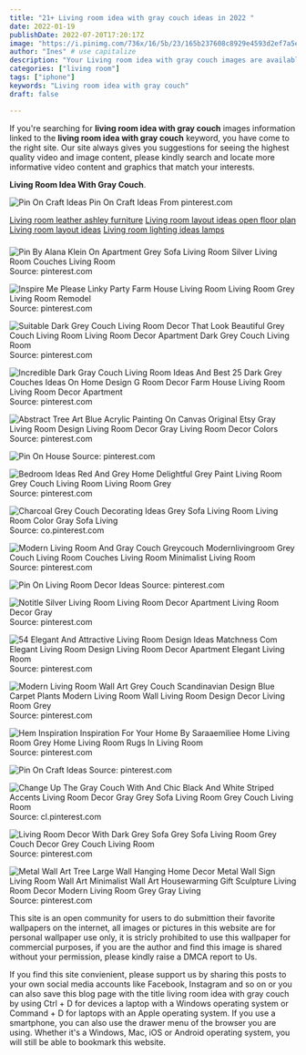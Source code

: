 ```yaml
---
title: "21+ Living room idea with gray couch ideas in 2022 "
date: 2022-01-19
publishDate: 2022-07-20T17:20:17Z
image: "https://i.pinimg.com/736x/16/5b/23/165b237608c8929e4593d2ef7a5e565d.jpg"
author: "Ines" # use capitalize
description: "Your Living room idea with gray couch images are available. Living room idea with gray couch are a topic that is being searched for and liked by netizens now. You can Download the Living room idea with gray couch files here. Find and Download all free images."
categories: ["living room"]
tags: ["iphone"]
keywords: "Living room idea with gray couch"
draft: false

---
```


If you're searching for **living room idea with gray couch** images information linked to the **living room idea with gray couch** keyword, you have come to the right  site.  Our site always  gives you  suggestions  for seeing  the highest  quality video and image  content, please kindly search and locate more informative video content and graphics  that match your interests.

**Living Room Idea With Gray Couch**. 

![Pin On Craft Ideas](https://i.pinimg.com/originals/3a/4b/11/3a4b11584d7b8d965024f829941704f1.jpg "Pin On Craft Ideas")
Pin On Craft Ideas From pinterest.com

[Living room leather ashley furniture](/living-room-leather-ashley-furniture/)
[Living room layout ideas open floor plan](/living-room-layout-ideas-open-floor-plan/)
[Living room layout ideas](/living-room-layout-ideas/)
[Living room lighting ideas lamps](/living-room-lighting-ideas-lamps/)



### 

 


![Pin By Alana Klein On Apartment Grey Sofa Living Room Silver Living Room Couches Living Room](https://i.pinimg.com/originals/ba/aa/13/baaa1393918209756c00568c5ad6f69a.jpg "Pin By Alana Klein On Apartment Grey Sofa Living Room Silver Living Room Couches Living Room")
Source: pinterest.com

 

![Inspire Me Please Linky Party Farm House Living Room Living Room Grey Living Room Remodel](https://i.pinimg.com/originals/4f/cb/20/4fcb2077c4b52aa1afb0db334c38b2e2.jpg "Inspire Me Please Linky Party Farm House Living Room Living Room Grey Living Room Remodel")
Source: pinterest.com

 

![Suitable Dark Grey Couch Living Room Decor That Look Beautiful Grey Couch Living Room Living Room Decor Apartment Dark Grey Couch Living Room](https://i.pinimg.com/originals/53/18/94/531894686feaba9e83349e35af6757a1.jpg "Suitable Dark Grey Couch Living Room Decor That Look Beautiful Grey Couch Living Room Living Room Decor Apartment Dark Grey Couch Living Room")
Source: pinterest.com

 

![Incredible Dark Gray Couch Living Room Ideas And Best 25 Dark Grey Couches Ideas On Home Design G Room Decor Farm House Living Room Living Room Decor Apartment](https://i.pinimg.com/originals/7d/96/6e/7d966edb52f2c84b126da7b8da69aa24.jpg "Incredible Dark Gray Couch Living Room Ideas And Best 25 Dark Grey Couches Ideas On Home Design G Room Decor Farm House Living Room Living Room Decor Apartment")
Source: pinterest.com

 

![Abstract Tree Art Blue Acrylic Painting On Canvas Original Etsy Gray Living Room Design Living Room Decor Gray Living Room Decor Colors](https://i.pinimg.com/564x/fc/34/b3/fc34b30c9fbce3c1e1073feff4b4f318.jpg "Abstract Tree Art Blue Acrylic Painting On Canvas Original Etsy Gray Living Room Design Living Room Decor Gray Living Room Decor Colors")
Source: pinterest.com

 

![Pin On House](https://i.pinimg.com/originals/71/41/e6/7141e63c3ce4e90c0ff16467f1d89d68.jpg "Pin On House")
Source: pinterest.com

 

![Bedroom Ideas Red And Grey Home Delightful Grey Paint Living Room Grey Couch Living Room Living Room Grey](https://i.pinimg.com/originals/ec/aa/6d/ecaa6d523d6b916e5ccc6681ade0d0c9.jpg "Bedroom Ideas Red And Grey Home Delightful Grey Paint Living Room Grey Couch Living Room Living Room Grey")
Source: pinterest.com

 

![Charcoal Grey Couch Decorating Ideas Grey Sofa Living Room Living Room Color Gray Sofa Living](https://i.pinimg.com/originals/e6/82/b0/e682b002d24ea83fb63c40c0bffa5a26.jpg "Charcoal Grey Couch Decorating Ideas Grey Sofa Living Room Living Room Color Gray Sofa Living")
Source: co.pinterest.com

 

![Modern Living Room And Gray Couch Greycouch Modernlivingroom Grey Couch Living Room Couches Living Room Minimalist Living Room](https://i.pinimg.com/736x/8d/5c/98/8d5c987b4b312f757edb9edbb78fa4ac.jpg "Modern Living Room And Gray Couch Greycouch Modernlivingroom Grey Couch Living Room Couches Living Room Minimalist Living Room")
Source: pinterest.com

 

![Pin On Living Room Decor Ideas](https://i.pinimg.com/736x/b3/d4/a1/b3d4a1ec64b7132d9f88b0bfd7aefc9d.jpg "Pin On Living Room Decor Ideas")
Source: pinterest.com

 

![Notitle Silver Living Room Living Room Decor Apartment Living Room Decor Gray](https://i.pinimg.com/originals/8a/14/20/8a1420faab51e84509f01d330b2a0f5f.jpg "Notitle Silver Living Room Living Room Decor Apartment Living Room Decor Gray")
Source: pinterest.com

 

![54 Elegant And Attractive Living Room Design Ideas Matchness Com Elegant Living Room Design Living Room Decor Apartment Elegant Living Room](https://i.pinimg.com/originals/ec/6c/bc/ec6cbc88cc746b2548d7d480b5819943.jpg "54 Elegant And Attractive Living Room Design Ideas Matchness Com Elegant Living Room Design Living Room Decor Apartment Elegant Living Room")
Source: pinterest.com

 

![Modern Living Room Wall Art Grey Couch Scandinavian Design Blue Carpet Plants Modern Living Room Wall Living Room Design Decor Living Room Grey](https://i.pinimg.com/564x/58/4d/e0/584de09eb0e864fa2fe09ac52b86de2f.jpg "Modern Living Room Wall Art Grey Couch Scandinavian Design Blue Carpet Plants Modern Living Room Wall Living Room Design Decor Living Room Grey")
Source: pinterest.com

 

![Hem Inspiration Inspiration For Your Home By Saraaemiliee Home Living Room Grey Home Living Room Rugs In Living Room](https://i.pinimg.com/originals/23/41/70/234170fb71693680107c23fbcc75afd6.jpg "Hem Inspiration Inspiration For Your Home By Saraaemiliee Home Living Room Grey Home Living Room Rugs In Living Room")
Source: pinterest.com

 

![Pin On Craft Ideas](https://i.pinimg.com/originals/3a/4b/11/3a4b11584d7b8d965024f829941704f1.jpg "Pin On Craft Ideas")
Source: pinterest.com

 

![Change Up The Gray Couch With And Chic Black And White Striped Accents Living Room Decor Gray Grey Sofa Living Room Grey Couch Living Room](https://i.pinimg.com/originals/68/b6/ca/68b6ca0ee496ca3e4db49955ce1d6910.jpg "Change Up The Gray Couch With And Chic Black And White Striped Accents Living Room Decor Gray Grey Sofa Living Room Grey Couch Living Room")
Source: cl.pinterest.com

 

![Living Room Decor With Dark Grey Sofa Grey Sofa Living Room Grey Couch Decor Grey Couch Living Room](https://i.pinimg.com/originals/3b/45/4a/3b454a2a9b901454438182314b017b6e.jpg "Living Room Decor With Dark Grey Sofa Grey Sofa Living Room Grey Couch Decor Grey Couch Living Room")
Source: pinterest.com

 

![Metal Wall Art Tree Large Wall Hanging Home Decor Metal Wall Sign Living Room Wall Art Minimalist Wall Art Housewarming Gift Sculpture Living Room Decor Modern Living Room Grey Gray Living](https://i.pinimg.com/736x/16/5b/23/165b237608c8929e4593d2ef7a5e565d.jpg "Metal Wall Art Tree Large Wall Hanging Home Decor Metal Wall Sign Living Room Wall Art Minimalist Wall Art Housewarming Gift Sculpture Living Room Decor Modern Living Room Grey Gray Living")
Source: pinterest.com

 

This site is an open community for users to do submittion their favorite wallpapers on the internet, all images or pictures in this website are for personal wallpaper use only, it is stricly prohibited to use this wallpaper for commercial purposes, if you are the author and find this image is shared without your permission, please kindly raise a DMCA report to Us.

If you find this site convienient, please support us by sharing this posts to your own social media accounts like Facebook, Instagram and so on or you can also save this blog page with the title living room idea with gray couch by using Ctrl + D for devices a laptop with a Windows operating system or Command + D for laptops with an Apple operating system. If you use a smartphone, you can also use the drawer menu of the browser you are using. Whether it's a Windows, Mac, iOS or Android operating system, you will still be able to bookmark this website.
